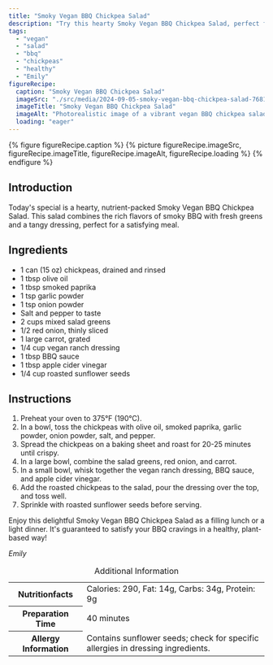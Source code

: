 ```yaml
---
title: "Smoky Vegan BBQ Chickpea Salad"
description: "Try this hearty Smoky Vegan BBQ Chickpea Salad, perfect for a satisfying plant-based meal. Packed with smoky flavors and fresh ingredients."
tags:
  - "vegan"
  - "salad"
  - "bbq"
  - "chickpeas"
  - "healthy"
  - "Emily"
figureRecipe: 
  caption: "Smoky Vegan BBQ Chickpea Salad"
  imageSrc: "./src/media/2024-09-05-smoky-vegan-bbq-chickpea-salad-7681.png"
  imageTitle: "Smoky Vegan BBQ Chickpea Salad"
  imageAlt: "Photorealistic image of a vibrant vegan BBQ chickpea salad in a modern bowl on a simple table, featuring roasted chickpeas, mixed greens, and light dressing."
  loading: "eager"
---
```


{% figure figureRecipe.caption %}
{% picture figureRecipe.imageSrc, figureRecipe.imageTitle, figureRecipe.imageAlt, figureRecipe.loading %}
{% endfigure %}

## Introduction

Today's special is a hearty, nutrient-packed Smoky Vegan BBQ Chickpea Salad. This salad combines the rich flavors of smoky BBQ with fresh greens and a tangy dressing, perfect for a satisfying meal.

## Ingredients

- 1 can (15 oz) chickpeas, drained and rinsed
- 1 tbsp olive oil
- 1 tbsp smoked paprika
- 1 tsp garlic powder
- 1 tsp onion powder
- Salt and pepper to taste
- 2 cups mixed salad greens
- 1/2 red onion, thinly sliced
- 1 large carrot, grated
- 1/4 cup vegan ranch dressing
- 1 tbsp BBQ sauce
- 1 tbsp apple cider vinegar
- 1/4 cup roasted sunflower seeds

## Instructions

1. Preheat your oven to 375°F (190°C).
2. In a bowl, toss the chickpeas with olive oil, smoked paprika, garlic powder, onion powder, salt, and pepper.
3. Spread the chickpeas on a baking sheet and roast for 20-25 minutes until crispy.
4. In a large bowl, combine the salad greens, red onion, and carrot.
5. In a small bowl, whisk together the vegan ranch dressing, BBQ sauce, and apple cider vinegar.
6. Add the roasted chickpeas to the salad, pour the dressing over the top, and toss well.
7. Sprinkle with roasted sunflower seeds before serving.

Enjoy this delightful Smoky Vegan BBQ Chickpea Salad as a filling lunch or a light dinner. It's guaranteed to satisfy your BBQ cravings in a healthy, plant-based way!

*Emily*

<table><caption class='sr-only'>Additional Information</caption><tr><th>Nutritionfacts</th><td>Calories: 290, Fat: 14g, Carbs: 34g, Protein: 9g&nbsp;</td></tr><tr><th>Preparation Time</th><td>40 minutes&nbsp;</td></tr><tr><th>Allergy Information</th><td>Contains sunflower seeds; check for specific allergies in dressing ingredients.&nbsp;</td></tr></table>


